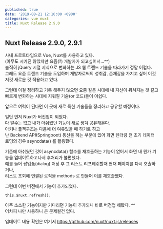 ```yaml
---
published: true
date: '2019-08-21 12:10:00 +0900'
categories: vue nuxt
title: Nuxt Release 2.9.0
---
```

## Nuxt Release 2.9.0, 2.9.1

사내 프로토타입으로 Vue, Nuxt를 사용하고 있다.  
(아무도 시키진 않았지만 요즘(?) 개발자가 되고싶어서...^^)  
솔직히 jQuery 시절 지식으로 변화하는 JS 웹 트렌드 기술을 따라가기 정말 어렵다.  
그래도 요즘 트렌드 기술을 도입하며 개발자로써의 성취감, 존재감을 가지고 싶어 이것저것 새로운 것 적용하고 있다.  

그런데 이걸 정리하고 기록 해두지 않으면 요즘 같은 시대에 내 자신이 뒤쳐지는 것 같고 
빠르게 변화하는 시대에 지워질 기술(or 코드)들이 아쉽다.  

앞으로 여력이 된다면 이 곳에 새로 득한 기술들을 정리하고 공유할 예정이다.  
  
일단 먼저 Nuxt가 버전업이 되었다.  
다 알수는 없고 내가 아쉬웠던 기능이 새로 생겨 공유해본다.  
아키나 플젝구조는 다음에 더 여유있을 때 하기로 하고  
난 Backend API(Springboot) 통신을 하는 부분에 있어 화면 렌더링 전 초기 데이터 로딩의 경우 asyncdata() 를 활용했다.  

기존에 아쉬웠던 것이 asyncdata() 함수를 재호출하는 기능이 없어서 화면 내 뭔가 기능을 업데이트하고나서 후처리가 불편했다.  
예를 들어 팝업폼(dialog) 저장 후 그 리스트 리프레쉬할때 현재 페이지를 다시 호출하거나,  
리스트 조회에 연결된 로직을 methods 로 만들어 이를 재호출했다.
  
그런데 이번 버전에서 기능이 추가되었다.  
  
`this.$nuxt.refresh();`  
  
아주 소소한 기능이지만 기다리던 기능이 추가되니 바로 버전업 해봤다. ^^  
어차피 나만 사용하니 큰 문제될건 없다.  
  
업데이트 내용 확인은 여기서 https://github.com/nuxt/nuxt.js/releases
